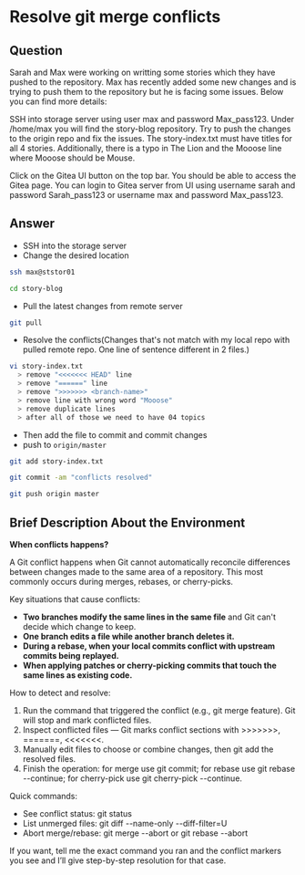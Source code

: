 # Resolve git merge conflicts

## Question

Sarah and Max were working on writting some stories which they have pushed to the repository. Max has recently added some new changes and is trying to push them to the repository but he is facing some issues. Below you can find more details:


SSH into storage server using user max and password Max_pass123. Under /home/max you will find the story-blog repository. Try to push the changes to the origin repo and fix the issues. The story-index.txt must have titles for all 4 stories. Additionally, there is a typo in The Lion and the Mooose line where Mooose should be Mouse.


Click on the Gitea UI button on the top bar. You should be able to access the Gitea page. You can login to Gitea server from UI using username sarah and password Sarah_pass123 or username max and password Max_pass123.

## Answer

- SSH into the storage server
- Change the desired location
```bash
ssh max@ststor01

cd story-blog
```

- Pull the latest changes from remote server
```bash
git pull
```

- Resolve the conflicts(Changes that's not match with my local repo with pulled remote repo. One line of sentence different in 2 files.)
```bash
vi story-index.txt
  > remove "<<<<<<< HEAD" line
  > remove "======" line
  > remove ">>>>>>> <branch-name>"
  > remove line with wrong word "Mooose"
  > remove duplicate lines 
  > after all of those we need to have 04 topics 
```

- Then add the file to commit and commit changes
- push to `origin/master`
```bash
git add story-index.txt

git commit -am "conflicts resolved"

git push origin master
```

## Brief Description About the Environment

**When conflicts happens?**

A Git conflict happens when Git cannot automatically reconcile differences between changes made to the same area of a repository. This most commonly occurs during merges, rebases, or cherry-picks.  

Key situations that cause conflicts:
- **Two branches modify the same lines in the same file** and Git can't decide which change to keep.  
- **One branch edits a file while another branch deletes it.**  
- **During a rebase, when your local commits conflict with upstream commits being replayed.**  
- **When applying patches or cherry-picking commits that touch the same lines as existing code.**

How to detect and resolve:
1. Run the command that triggered the conflict (e.g., git merge feature). Git will stop and mark conflicted files.  
2. Inspect conflicted files — Git marks conflict sections with >>>>>>>, =======, <<<<<<<.  
3. Manually edit files to choose or combine changes, then git add the resolved files.  
4. Finish the operation: for merge use git commit; for rebase use git rebase --continue; for cherry-pick use git cherry-pick --continue.

Quick commands:
- See conflict status: git status  
- List unmerged files: git diff --name-only --diff-filter=U  
- Abort merge/rebase: git merge --abort or git rebase --abort

If you want, tell me the exact command you ran and the conflict markers you see and I’ll give step-by-step resolution for that case.
